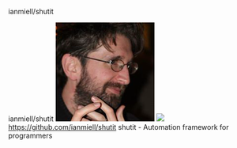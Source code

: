 ianmiell/shutit

ianmiell/shutit
![](../_resources/0a39ae62474b33bf1fef4ee399ea40d0.png)
![](../_resources/8e7c4882d6ca034f0e14355cbae1d8f9.png)https://github.com/ianmiell/shutit
shutit - Automation framework for programmers
